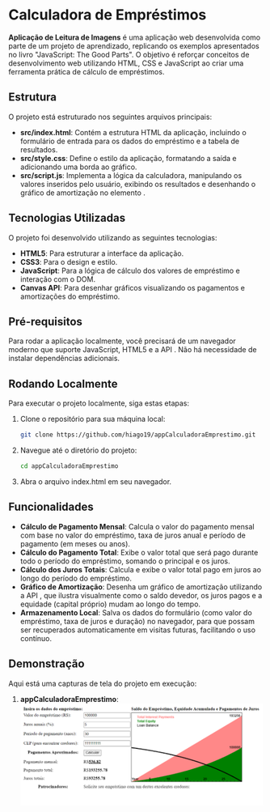 # Calculadora de Empréstimos

**Aplicação de Leitura de Imagens** é uma aplicação web desenvolvida como parte de um projeto de aprendizado, replicando os exemplos apresentados no livro "JavaScript: The Good Parts". O objetivo é reforçar conceitos de desenvolvimento web utilizando HTML, CSS e JavaScript ao criar uma ferramenta prática de cálculo de empréstimos.

## Estrutura

O projeto está estruturado nos seguintes arquivos principais:

- **src/index.html**: Contém a estrutura HTML da aplicação, incluindo o formulário de entrada para os dados do empréstimo e a tabela de resultados.
- **src/style.css**: Define o estilo da aplicação, formatando a saída e adicionando uma borda ao gráfico.
- **src/script.js**: Implementa a lógica da calculadora, manipulando os valores inseridos pelo usuário, exibindo os resultados e desenhando o gráfico de amortização no elemento <canvas>.

## Tecnologias Utilizadas

O projeto foi desenvolvido utilizando as seguintes tecnologias:

- **HTML5**: Para estruturar a interface da aplicação.
- **CSS3**: Para o design e estilo.
- **JavaScript**: Para a lógica de cálculo dos valores de empréstimo e interação com o DOM.
- **Canvas API**: Para desenhar gráficos visualizando os pagamentos e amortizações do empréstimo.

## Pré-requisitos

Para rodar a aplicação localmente, você precisará de um navegador moderno que suporte JavaScript, HTML5 e a API <canvas>. Não há necessidade de instalar dependências adicionais.

## Rodando Localmente

Para executar o projeto localmente, siga estas etapas:

1. Clone o repositório para sua máquina local:

   ```bash
   git clone https://github.com/hiago19/appCalculadoraEmprestimo.git
   ```
2. Navegue até o diretório do projeto:

   ```bash
   cd appCalculadoraEmprestimo
   ```

3. Abra o arquivo index.html em seu navegador.

## Funcionalidades

- **Cálculo de Pagamento Mensal**: Calcula o valor do pagamento mensal com base no valor do empréstimo, taxa de juros anual e período de pagamento (em meses ou anos).
- **Cálculo do Pagamento Total**: Exibe o valor total que será pago durante todo o período do empréstimo, somando o principal e os juros.
- **Cálculo dos Juros Totais**: Calcula e exibe o valor total pago em juros ao longo do período do empréstimo.
- **Gráfico de Amortização**: Desenha um gráfico de amortização utilizando a API <canvas>, que ilustra visualmente como o saldo devedor, os juros pagos e a equidade (capital próprio) mudam ao longo do tempo.
- **Armazenamento Local**: Salva os dados do formulário (como valor do empréstimo, taxa de juros e duração) no navegador, para que possam ser recuperados automaticamente em visitas futuras, facilitando o uso contínuo.

## Demonstração

Aqui está uma capturas de tela do projeto em execução:

1. **appCalculadoraEmprestimo**:
   ![appCalculadoraEmprestimo](image.png)